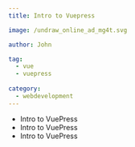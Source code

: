 ```yaml
---
title: Intro to Vuepress

image: /undraw_online_ad_mg4t.svg

author: John

tag: 
  - vue
  - vuepress
  
category:
  - webdevelopment
---
```


- Intro to VuePress
- Intro to VuePress
- Intro to VuePress
